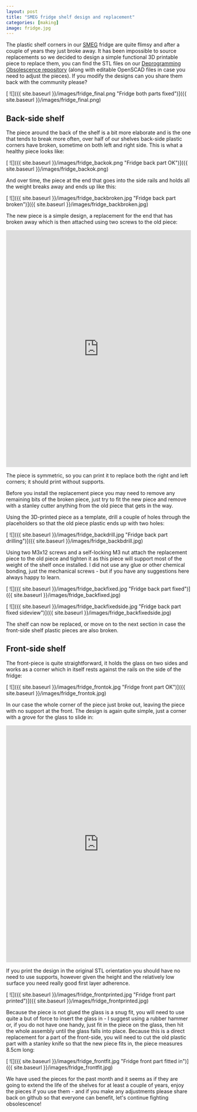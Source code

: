 ```yaml
---
layout: post
title: "SMEG fridge shelf design and replacement"
categories: [making]
image: fridge.jpg
---
```


The plastic shelf corners in our [SMEG](http://www.smeg.com/) fridge are quite flimsy and after a couple of years they just broke away. It has been impossible to source replacements so we decided to design a simple functional 3D printable piece to replace them, you can find the STL files on our [Deprogramming Obsolescence repository](https://github.com/llmora/deprogramming-obsolescence/) (along with editable OpenSCAD files in case you need to adjust the pieces). If you modify the designs can you share them back with the community please?

[ ![]({{ site.baseurl }}/images/fridge_final.png "Fridge both parts fixed")]({{ site.baseurl }}/images/fridge_final.png)

Back-side shelf
---------------
The piece around the back of the shelf is a bit more elaborate and is the one that tends to break more often, over half of our shelves back-side plastic corners have broken, sometime on both left and right side. This is what a healthy piece looks like:

[ ![]({{ site.baseurl }}/images/fridge_backok.png "Fridge back part OK")]({{ site.baseurl }}/images/fridge_backok.png)

And over time, the piece at the end that goes into the side rails and holds all the weight breaks away and ends up like this:

[ ![]({{ site.baseurl }}/images/fridge_backbroken.jpg "Fridge back part broken")]({{ site.baseurl }}/images/fridge_backbroken.jpg)

The new  piece is a simple design, a replacement for the end that has broken away which is then attached using two screws to the old piece:

<iframe id="vs_iframe" src="https://www.viewstl.com/?embedded&url=https://raw.githubusercontent.com/llmora/deprogramming-obsolescence/master/smeg-fridge/smeg_back_fridge_shelf_corner.stl&color=gray&bgcolor=transparent&noborder=yes" style="border:0;margin:0;width:100%;height:644px;"></iframe>

The piece is symmetric, so you can print it to replace both the right and left corners; it should print without supports.

Before you install the replacement piece you may need to remove any remaining bits of the broken piece, just try to fit the new piece and remove with a stanley cutter anything from the old piece that gets in the way.

Using the 3D-printed piece as a template, drill a couple of holes through the placeholders so that the old piece plastic ends up with two holes:

[ ![]({{ site.baseurl }}/images/fridge_backdrill.jpg "Fridge back part drilling")]({{ site.baseurl }}/images/fridge_backbdrill.jpg)

Using two M3x12 screws and a self-locking M3 nut attach the replacement piece to the old piece and tighten it as this piece will support most of the weight of the shelf once installed. I did not use any glue or other chemical bonding, just the mechanical screws - but if you have any suggestions here always happy to learn.

[ ![]({{ site.baseurl }}/images/fridge_backfixed.jpg "Fridge back part fixed")]({{ site.baseurl }}/images/fridge_backfixed.jpg)

[ ![]({{ site.baseurl }}/images/fridge_backfixedside.jpg "Fridge back part fixed sideview")]({{ site.baseurl }}/images/fridge_backfixedside.jpg)

The shelf can now be replaced, or move on to the next section in case the front-side shelf plastic pieces are also broken.

Front-side shelf
----------------
The front-piece is quite straightforward, it holds the glass on two sides and works as a corner which in itself rests against the rails on the side of the fridge:

[ ![]({{ site.baseurl }}/images/fridge_frontok.jpg "Fridge front part OK")]({{ site.baseurl }}/images/fridge_frontok.jpg)

In our case the whole corner of the piece just broke out, leaving the piece with no support at the front. The design is again quite simple, just a corner with a grove for the glass to slide in:

<iframe id="vs_iframe" src="https://www.viewstl.com/?embedded&url=https://raw.githubusercontent.com/llmora/deprogramming-obsolescence/master/smeg-fridge/smeg_front_fridge_shelf_corner.stl&color=gray&bgcolor=transparent&noborder=yes" style="border:0;margin:0;width:100%;height:644px;"></iframe>

If you print the design in the original STL orientation you should have no need to use supports, however given the height and the relatively low surface you need really good first layer adherence.

[ ![]({{ site.baseurl }}/images/fridge_frontprinted.jpg "Fridge front part printed")]({{ site.baseurl }}/images/fridge_frontprinted.jpg)

Because the piece is not glued the glass is a snug fit, you will need to use quite a but of force to insert the glass in - I suggest using a rubber hammer or, if you do not have one handy, just fit in the piece on the glass, then hit the whole assembly until the glass falls into place. Because this is a direct replacement for a part of the front-side, you will need to cut the old plastic part with a stanley knife so that the new piece fits in, the piece measures 8.5cm long:

[ ![]({{ site.baseurl }}/images/fridge_frontfit.jpg "Fridge front part fitted in")]({{ site.baseurl }}/images/fridge_frontfit.jpg)

We have used the pieces for the past month and it seems as if they are going to extend the life of the shelves for at least a couple of years, enjoy the pieces if you use them - and if you make any adjustments please share back on github so that everyone can benefit, let's continue fighting obsolescence!
